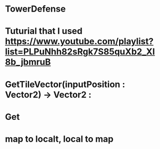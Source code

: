 # TowerDefense
 
# Tuturial that I used https://www.youtube.com/playlist?list=PLPuNhh82sRgk7S85quXb2_XI8b_jbmruB



# GetTileVector(inputPosition : Vector2) -> Vector2 :
# Get
# map to localt, local to map
